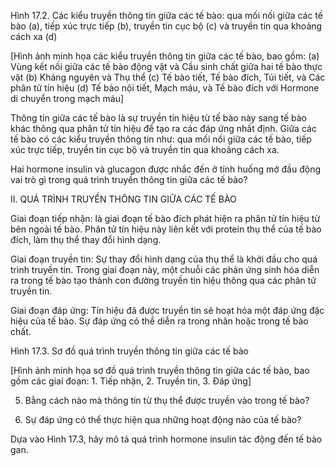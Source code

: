 Hình 17.2. Các kiểu truyền thông tin giữa các tế bào: qua mối nối giữa các tế bào (a), tiếp xúc trực tiếp (b), truyền tin cục bộ (c) và truyền tin qua khoảng cách xa (d)

[Hình ảnh minh họa các kiểu truyền thông tin giữa các tế bào, bao gồm:
(a) Vùng kết nối giữa các tế bào động vật và Cầu sinh chất giữa hai tế bào thực vật
(b) Kháng nguyên và Thụ thể
(c) Tế bào tiết, Tế bào đích, Túi tiết, và Các phân tử tín hiệu
(d) Tế bào nội tiết, Mạch máu, và Tế bào đích với Hormone di chuyển trong mạch máu]

Thông tin giữa các tế bào là sự truyền tín hiệu từ tế bào này sang tế bào khác thông qua phân tử tín hiệu để tạo ra các đáp ứng nhất định. Giữa các tế bào có các kiểu truyền thông tin như: qua mối nối giữa các tế bào, tiếp xúc trực tiếp, truyền tin cục bộ và truyền tin qua khoảng cách xa.

Hai hormone insulin và glucagon được nhắc đến ở tính huống mở đầu động vai trò gì trong quá trình truyền thông tin giữa các tế bào?

II. QUÁ TRÌNH TRUYỀN THÔNG TIN GIỮA CÁC TẾ BÀO

Giai đoạn tiếp nhận: là giai đoạn tế bào đích phát hiện ra phân tử tín hiệu từ bên ngoài tế bào. Phân tử tín hiệu này liên kết với protein thụ thể của tế bào đích, làm thụ thể thay đổi hình dạng.

Giai đoạn truyền tin: Sự thay đổi hình dạng của thụ thể là khởi đầu cho quá trình truyền tin. Trong giai đoạn này, một chuỗi các phản ứng sinh hóa diễn ra trong tế bào tạo thành con đường truyền tin hiệu thông qua các phân tử truyền tin.

Giai đoạn đáp ứng: Tín hiệu đã được truyền tin sẽ hoạt hóa một đáp ứng đặc hiệu của tế bào. Sự đáp ứng có thể diễn ra trong nhân hoặc trong tế bào chất.

Hình 17.3. Sơ đồ quá trình truyền thông tin giữa các tế bào

[Hình ảnh minh họa sơ đồ quá trình truyền thông tin giữa các tế bào, bao gồm các giai đoạn: 1. Tiếp nhận, 2. Truyền tin, 3. Đáp ứng]

5. Bằng cách nào mà thông tin từ thụ thể được truyền vào trong tế bào?

6. Sự đáp ứng có thể thực hiện qua những hoạt động nào của tế bào?

Dựa vào Hình 17.3, hãy mô tả quá trình hormone insulin tác động đến tế bào gan.